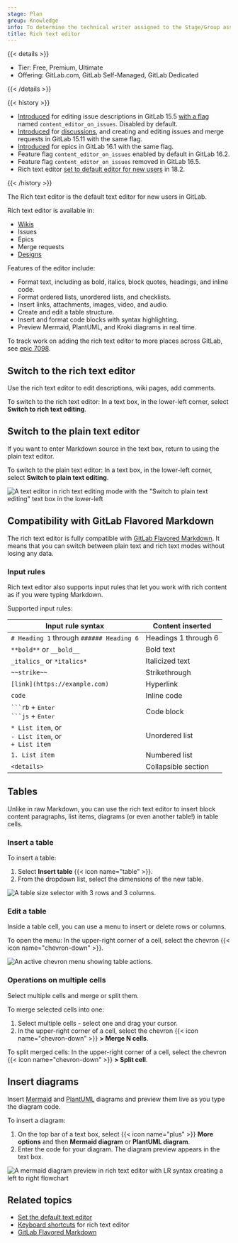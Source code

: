 ```yaml
---
stage: Plan
group: Knowledge
info: To determine the technical writer assigned to the Stage/Group associated with this page, see https://handbook.gitlab.com/handbook/product/ux/technical-writing/#assignments
title: Rich text editor
---
```


{{< details >}}

- Tier: Free, Premium, Ultimate
- Offering: GitLab.com, GitLab Self-Managed, GitLab Dedicated

{{< /details >}}

{{< history >}}

- [Introduced](https://gitlab.com/gitlab-org/gitlab/-/issues/371931) for editing issue descriptions in GitLab 15.5 [with a flag](../administration/feature_flags/_index.md) named `content_editor_on_issues`. Disabled by default.
- [Introduced](https://gitlab.com/gitlab-org/gitlab/-/issues/382636) for [discussions](discussions/_index.md), and creating and editing issues and merge requests in GitLab 15.11 with the same flag.
- [Introduced](https://gitlab.com/gitlab-org/gitlab/-/issues/407507) for epics in GitLab 16.1 with the same flag.
- Feature flag `content_editor_on_issues` enabled by default in GitLab 16.2.
- Feature flag `content_editor_on_issues` removed in GitLab 16.5.
- Rich text editor [set to default editor for new users](https://gitlab.com/gitlab-org/gitlab/-/issues/536611) in 18.2.

{{< /history >}}

The Rich text editor is the default text editor for new users in GitLab.

Rich text editor is available in:

- [Wikis](project/wiki/_index.md)
- Issues
- Epics
- Merge requests
- [Designs](project/issues/design_management.md)

Features of the editor include:

- Format text, including as bold, italics, block quotes, headings, and inline code.
- Format ordered lists, unordered lists, and checklists.
- Insert links, attachments, images, video, and audio.
- Create and edit a table structure.
- Insert and format code blocks with syntax highlighting.
- Preview Mermaid, PlantUML, and Kroki diagrams in real time.

To track work on adding the rich text editor to more places across GitLab, see
[epic 7098](https://gitlab.com/groups/gitlab-org/-/epics/7098).

## Switch to the rich text editor

Use the rich text editor to edit descriptions, wiki pages, add comments.

To switch to the rich text editor: In a text box, in the lower-left corner, select
**Switch to rich text editing**.

## Switch to the plain text editor

If you want to enter Markdown source in the text box, return to using the plain text editor.

To switch to the plain text editor: In a text box, in the lower-left corner, select
**Switch to plain text editing**.

![A text editor in rich text editing mode with the "Switch to plain text editing" text box in the lower-left](img/rich_text_editor_01_v16_2.png)

## Compatibility with GitLab Flavored Markdown

The rich text editor is fully compatible with [GitLab Flavored Markdown](markdown.md).
It means that you can switch between plain text and rich text modes without losing any data.

### Input rules

Rich text editor also supports input rules that let you work with rich content as if you were
typing Markdown.

Supported input rules:

| Input rule syntax                                         | Content inserted     |
| --------------------------------------------------------- | -------------------- |
| `# Heading 1` through `###### Heading 6`                  | Headings 1 through 6 |
| `**bold**` or `__bold__`                                  | Bold text            |
| `_italics_` or `*italics*`                                | Italicized text      |
| `~~strike~~`                                              | Strikethrough        |
| `[link](https://example.com)`                             | Hyperlink            |
| `code`                                                    | Inline code          |
| ` ```rb ` + <kbd>Enter</kbd> <br> ` ```js ` + <kbd>Enter</kbd> | Code block      |
| `* List item`, or<br> `- List item`, or<br> `+ List item` | Unordered list       |
| `1. List item`                                            | Numbered list        |
| `<details>`                                               | Collapsible section  |

## Tables

Unlike in raw Markdown, you can use the rich text editor to insert block content paragraphs,
list items, diagrams (or even another table!) in table cells.

### Insert a table

To insert a table:

1. Select **Insert table** {{< icon name="table" >}}.
1. From the dropdown list, select the dimensions of the new table.

![A table size selector with 3 rows and 3 columns.](img/rich_text_editor_02_v16_2.png)

### Edit a table

Inside a table cell, you can use a menu to insert or delete rows or columns.

To open the menu: In the upper-right corner of a cell, select the chevron {{< icon name="chevron-down" >}}.

![An active chevron menu showing table actions.](img/rich_text_editor_03_v16_2.png)

### Operations on multiple cells

Select multiple cells and merge or split them.

To merge selected cells into one:

1. Select multiple cells - select one and drag your cursor.
1. In the upper-right corner of a cell, select the chevron {{< icon name="chevron-down" >}} **> Merge N cells**.

To split merged cells: In the upper-right corner of a cell, select the chevron {{< icon name="chevron-down" >}} **> Split cell**.

## Insert diagrams

Insert [Mermaid](https://mermaidjs.github.io/) and [PlantUML](https://plantuml.com/) diagrams and
preview them live as you type the diagram code.

To insert a diagram:

1. On the top bar of a text box, select {{< icon name="plus" >}} **More options** and then **Mermaid diagram** or **PlantUML diagram**.
1. Enter the code for your diagram. The diagram preview appears in the text box.

![A mermaid diagram preview in rich text editor with LR syntax creating a left to right flowchart](img/rich_text_editor_04_v16_2.png)

## Related topics

- [Set the default text editor](profile/preferences.md#set-the-default-text-editor)
- [Keyboard shortcuts](shortcuts.md#rich-text-editor) for rich text editor
- [GitLab Flavored Markdown](markdown.md)
